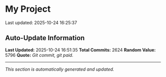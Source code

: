 # My Project


Last updated: 2025-10-24 16:25:37







































































































































































































































































































































































































































































































































































































































































































































































































































































































































































































































































































































































































































































































































































































































































































































































































































































































































































































































































































































































































































































































































































































































































































































































































































































































































































































































































































































































































































































































































































































































































































































## Auto-Update Information

**Last Updated:** 2025-10-24 16:51:35
**Total Commits:** 2624
**Random Value:** 5796
**Quote:** _Git commit, git paid._

---
_This section is automatically generated and updated._